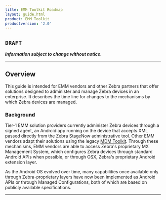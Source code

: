 ```yaml
---
title: EMM Toolkit Roadmap
layout: guide.html
product: EMM Toolkit
productversion: '2.0'
---
```


## `DRAFT`

**_Information subject to change without notice_**. 

-----

## Overview

This guide is intended for EMM vendors and other Zebra partners that offer solutions designed to administer and manage Zebra devices in an enterprise. It describes the time line for changes to the mechanisms by which Zebra devices are managed.

### Background
Tier-1 EMM solution providers currently administer Zebra devices through a signed agent, an Android app running on the device that accepts XML passed directly from the Zebra StageNow administrative tool. Other EMM vendors adapt their solutions using the legacy [MDM Toolkit](../mdmtk). Through these mechanisms, EMM vendors are able to access Zebra's proprietary MX Management System, which configures Zebra devices through standard Android APIs when possible, or through OSX, Zebra's proprietary Android extension layer. 

As the Android OS evolved over time, many capabilities once available only through Zebra-proprietary layers have now been implemented as Android APIs or through Managed Configurations, both of which are based on publicly available specifications. 

<!-- 
**_after_** they've been brought under management by an EMM system. 

 -->


<!-- 
<img alt="image" style="height:350px" src="active_edge_01.png"/>
_caption_
<br>
 -->

-----

<!-- ## See Also

* [About ActiveEdge](../about)
* [Administrative Guide](../setup)
 -->